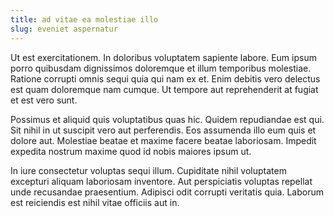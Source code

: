 ```yaml
---
title: ad vitae ea molestiae illo
slug: eveniet aspernatur
---
```


Ut est exercitationem. In doloribus voluptatem sapiente labore. Eum ipsum porro quibusdam dignissimos doloremque et illum temporibus molestiae. Ratione corrupti omnis sequi quia qui nam ex et. Enim debitis vero delectus est quam doloremque nam cumque. Ut tempore aut reprehenderit at fugiat et est vero sunt.

Possimus et aliquid quis voluptatibus quas hic. Quidem repudiandae est qui. Sit nihil in ut suscipit vero aut perferendis. Eos assumenda illo eum quis et dolore aut. Molestiae beatae et maxime facere beatae laboriosam. Impedit expedita nostrum maxime quod id nobis maiores ipsum ut.

In iure consectetur voluptas sequi illum. Cupiditate nihil voluptatem excepturi aliquam laboriosam inventore. Aut perspiciatis voluptas repellat unde recusandae praesentium. Adipisci odit corrupti veritatis quia. Laborum est reiciendis est nihil vitae officiis aut in.
